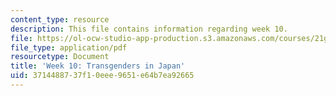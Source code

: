 ```yaml
---
content_type: resource
description: This file contains information regarding week 10.
file: https://ol-ocw-studio-app-production.s3.amazonaws.com/courses/21g-067j-cultural-performances-of-asia-fall-2005/3714488737f10eee9651e64b7ea92665_MIT21G_067JF05_dis_qs10.pdf
file_type: application/pdf
resourcetype: Document
title: 'Week 10: Transgenders in Japan'
uid: 37144887-37f1-0eee-9651-e64b7ea92665
---
```

